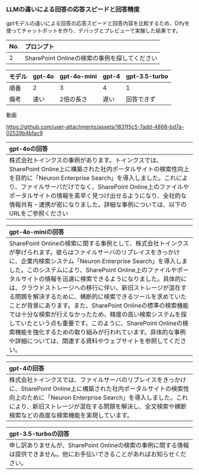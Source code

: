 

### LLMの違いによる回答の応答スピードと回答精度
gptモデルの違いによる回答の応答スピードと回答内容を比較するため、Difyを使ってチャットボットを作り、デバッグとプレビューで実験した結果です。

|No.|プロンプト|
|:--|:------|
|2|SharePoint Onlineの検索の事例を探してください|

|モデル|gpt-4o|gpt-4o-mini|gpt-4|gpt-3.5-turbo|
|:----|:-----|:----------|:----|:------------|
|順番|2|3|4|1|
|備考|速い|2倍の長さ|遅い|回答できず|

動画<br>

https://github.com/user-attachments/assets/1831f5c5-7add-4868-bd7a-02529b4bfac9

|gpt-4oの回答|
|:-----------|
|株式会社トインクスの事例があります。トインクスでは、SharePoint Online上に構築された社内ポータルサイトの検索性向上を目的に「Neuron Enterprise Search」を導入しました。これにより、ファイルサーバだけでなく、SharePoint Online上のファイルやポータルサイトの情報を素早く見つけ出せるようになり、全社的な情報共有・連携が密になりました。詳細な事例については、以下のURLをご参照ください|

|gpt-4o-miniの回答|
|:-----------|
|SharePoint Onlineの検索に関する事例として、株式会社トインクスが挙げられます。彼らはファイルサーバのリプレイスをきっかけに、企業内検索システム「Neuron Enterprise Search」を導入しました。このシステムにより、SharePoint Online上のファイルやポータルサイトの情報を迅速に検索できるようになりました。具体的には、クラウドストレージへの移行に伴い、新旧ストレージが混在する問題を解決するために、横断的に検索できるツールを求めていたことが背景にあります。また、SharePoint Onlineの標準の検索機能では十分な検索が行えなかったため、精度の高い検索システムを探していたという点も重要です。このように、SharePoint Onlineの検索機能を強化するための取り組みが行われています。具体的な事例や詳細については、関連する資料やウェブサイトを参照してください。|

|gpt-4の回答|
|:-----------|
|株式会社トインクスでは、ファイルサーバのリプレイスをきっかけに、SharePoint Online上に構築された社内ポータルサイトの検索性向上のために「Neuron Enterprise Search」を導入しました。これにより、新旧ストレージが混在する問題を解決し、全文検索や横断検索などの高度な検索機能を実現しています。|

|gpt-3.5-turboの回答|
|:-----------|
|申し訳ありませんが、SharePoint Onlineの検索の事例に関する情報は提供できません。他にお手伝いできることがあればお知らせください。|


